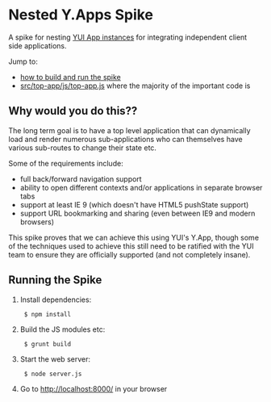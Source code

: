Nested Y.Apps Spike
===================

A spike for nesting [YUI App instances](http://yuilibrary.com/yui/docs/app/) for integrating independent client side applications.

Jump to:
- [how to build and run the spike](#running-the-spike)
- [src/top-app/js/top-app.js](https://github.com/orionhealth/nested-y-apps-spike/blob/master/src/top-app/js/top-app.js) where the majority of the important code is

## Why would you do this?? ##

The long term goal is to have a top level application that can dynamically load and render numerous sub-applications who can themselves have various sub-routes to change their state etc.

Some of the requirements include:
- full back/forward navigation support
- ability to open different contexts and/or applications in separate browser tabs
- support at least IE 9 (which doesn't have HTML5 pushState support)
- support URL bookmarking and sharing (even between IE9 and modern browsers)

This spike proves that we can achieve this using YUI's Y.App, though some of the techniques used to achieve this still need to be ratified with the YUI team to ensure they are officially supported (and not completely insane).

## Running the Spike ##

1. Install dependencies:

        $ npm install

2. Build the JS modules etc:

        $ grunt build

3. Start the web server:

        $ node server.js

4. Go to [http://localhost:8000/](http://localhost:8000/) in your browser
